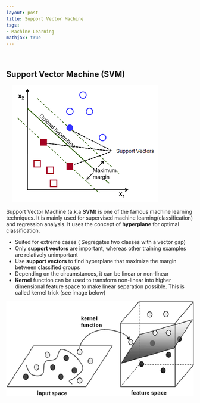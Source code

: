 ```yaml
---
layout: post
title: Support Vector Machine
tags:
- Machine Learning
mathjax: true
---
```

&nbsp;

## Support Vector Machine (SVM)

&nbsp;
&nbsp;
<img src="/assets/images/SVM.png">
&nbsp;
&nbsp;


Support Vector Machine (a.k.a **SVM**) is one of the famous machine learning techniques. It is mainly used for supervised machine learning(classification) and regression analysis. It uses the concept of **hyperplane** for optimal classification. 

- Suited for extreme cases ( Segregates two classes with a vector gap)
- Only **support vectors** are important, whereas other training examples are relatively unimportant
- Use **support vectors** to find hyperplane that maximize the margin between classified groups
- Depending on the circumstances, it can be linear or non-linear
- **Kernel** function can be used to transform non-linear into higher dimensional feature space to make linear separation possible. This is called kernel trick (see image below)


<img src="/assets/images/svm_kernel_trick.png">
